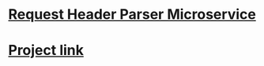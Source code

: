 # [Request Header Parser Microservice](https://www.freecodecamp.org/learn/apis-and-microservices/apis-and-microservices-projects/request-header-parser-microservice)

# [Project link](https://fcc-prahlad-timalsina-request-header.glitch.me)


